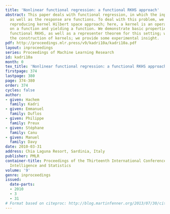 ```yaml
---
title: 'Nonlinear functional regression: a functional RKHS approach'
abstract: This paper deals with functional regression, in which the input attributes
  as well as the response are functions. To deal with this problem, we develop a functional
  reproducing kernel Hilbert space approach; here, a kernel is an operator acting
  on a function and yielding a function. We demonstrate basic properties of these
  functional RKHS, as well as a representer theorem for this setting; we investigate
  the construction of kernels; we provide some experimental insight.
pdf: http://proceedings.mlr.press/v9/kadri10a/kadri10a.pdf
layout: inproceedings
series: Proceedings of Machine Learning Research
id: kadri10a
month: 0
tex_title: 'Nonlinear functional regression: a functional RKHS approach'
firstpage: 374
lastpage: 380
page: 374-380
order: 374
cycles: false
author:
- given: Hachem
  family: Kadri
- given: Emmanuel
  family: Duflos
- given: Philippe
  family: Preux
- given: Stéphane
  family: Canu
- given: Manuel
  family: Davy
date: 2010-03-31
address: Chia Laguna Resort, Sardinia, Italy
publisher: PMLR
container-title: Proceedings of the Thirteenth International Conference on Artificial
  Intelligence and Statistics
volume: '9'
genre: inproceedings
issued:
  date-parts:
  - 2010
  - 3
  - 31
# Format based on citeproc: http://blog.martinfenner.org/2013/07/30/citeproc-yaml-for-bibliographies/
---
```

